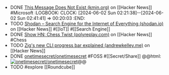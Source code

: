 - DONE [This Message Does Not Exist (kmjn.org)](https://news.ycombinator.com/item?id=40535868) on [[Hacker News]] #Microsoft
  :LOGBOOK:
  CLOCK: [2024-06-02 Sun 02:21:38]--[2024-06-02 Sun 02:41:41] =>  00:20:03
  :END:
- TODO [Shodan – Search Engine for the Internet of Everything (shodan.io)](https://news.ycombinator.com/item?id=40548572) on [[Hacker News]] #[[IoT]] #[[Search Engine]]
- DONE [Show HN: Chess Twist (polyreplay.com)](https://news.ycombinator.com/item?id=40540006) on [[Hacker News]] #Chess
- TODO [Zig's new CLI progress bar explained (andrewkelley.me)](https://news.ycombinator.com/item?id=40519976) on [[Hacker News]]
- DONE [onetimesecret/onetimesecret](https://github.com/onetimesecret/onetimesecret) #FOSS #[[Secret/Share]]
  @@html: <a href="https://github.com/onetimesecret/onetimesecret/"><img src="https://github-readme-stats-astronomer.vercel.app/api/pin/?username=onetimesecret&repo=onetimesecret&theme=tokyonight" alt="onetimesecret/onetimesecret"/></a>@@
- TODO #explore [[Roundcube]]